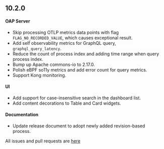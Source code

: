 ## 10.2.0

#### OAP Server

* Skip processing OTLP metrics data points with flag `FLAG_NO_RECORDED_VALUE`, which causes exceptional result.
* Add self observability metrics for GraphQL query, `graphql_query_latency`.
* Reduce the count of process index and adding time range when query process index.
* Bump up Apache commons-io to 2.17.0.
* Polish eBPF so11y metrics and add error count for query metrics.
* Support Kong monitoring.

#### UI

* Add support for case-insensitive search in the dashboard list.
* Add content decorations to Table and Card widgets.

#### Documentation
* Update release document to adopt newly added revision-based process.

All issues and pull requests are [here](https://github.com/apache/skywalking/milestone/224?closed=1)
